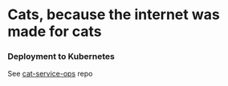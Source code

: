 # Cats, because the internet was made for cats 

### Deployment to Kubernetes
See [cat-service-ops](https://github.com/booternetes-III-springonetour-july-2021/cat-service-ops) repo

